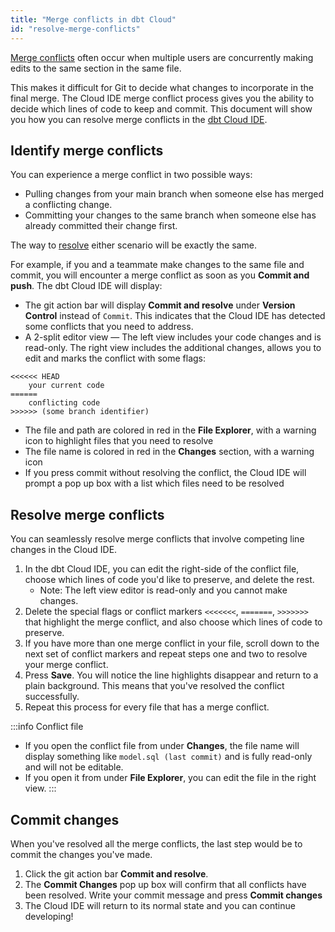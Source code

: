 ```yaml
---
title: "Merge conflicts in dbt Cloud"
id: "resolve-merge-conflicts"
---
```


[Merge conflicts](https://docs.github.com/en/pull-requests/collaborating-with-pull-requests/addressing-merge-conflicts/about-merge-conflicts) often occur when multiple users are concurrently making edits to the same section in the same file. 

This makes it difficult for Git to decide what changes to incorporate in the final merge.  The Cloud IDE merge conflict process gives you the ability to decide which lines of code to keep and commit. This document will show you how you can resolve merge conflicts in the [dbt Cloud IDE](/docs/get-started/develop-in-the-cloud).

## Identify merge conflicts

You can experience a merge conflict in two possible ways:

- Pulling changes from your main branch when someone else has merged a conflicting change.
- Committing your changes to the same branch when someone else has already committed their change first.

The way to [resolve](#resolve-merge-conflicts) either scenario will be exactly the same. 

For example, if you and a teammate make changes to the same file and commit, you will encounter a merge conflict as soon as you **Commit and push**. The dbt Cloud IDE will display:


- The git action bar will display **Commit and resolve** under **Version Control**  instead of `Commit`. This indicates that the Cloud IDE has detected some conflicts that you need to address.
- A 2-split editor view &mdash; The left view includes your code changes and is read-only. The right view includes the additional changes, allows you to edit and marks the conflict with some flags:

```
<<<<<< HEAD
    your current code
======
    conflicting code
>>>>>> (some branch identifier)
```
- The file and path are colored in red in the **File Explorer**, with a warning icon to highlight files that you need to resolve
- The file name is colored in red in the **Changes** section, with a warning icon
- If you press commit without resolving the conflict, the Cloud IDE will prompt a pop up box with a list which files need to be resolved

<Lightbox src="/img/docs/dbt-cloud/cloud-ide/merge-conflict.jpg" title="Conflicting section that needs resolution will be highlighted"/>

<Lightbox src="/img/docs/dbt-cloud/cloud-ide/commit-without-resolve.jpg" title="Pop up box when you commit without resolving the conflict"/>


## Resolve merge conflicts
You can seamlessly resolve merge conflicts that involve competing line changes in the Cloud IDE.

1. In the dbt Cloud IDE, you can edit the right-side of the conflict file, choose which lines of code you'd like to preserve, and delete the rest. 
    * Note: The left view editor is read-only and you cannot make changes.
3. Delete the special flags or conflict markers `<<<<<<<`, `=======`, `>>>>>>>` that highlight the merge conflict, and also choose which lines of code to preserve.
4. If you have more than one merge conflict in your file, scroll down to the next set of conflict markers and repeat steps one and two to resolve your merge conflict.
5. Press **Save**. You will notice the line highlights disappear and return to a plain background. This means that you've resolved the conflict successfully.
6. Repeat this process for every file that has a merge conflict.

:::info Conflict file
- If you open the conflict file from under **Changes**, the file name will display something like `model.sql (last commit)` and is fully read-only and will not be editable. <br />
- If you open it from under **File Explorer**, you can edit the file in the right view.
:::


<Lightbox src="/img/docs/dbt-cloud/cloud-ide/resolve-conflict.jpg" title="Choosing lines to keep"/>

<!--- <Lightbox src="/img/docs/dbt-cloud/cloud-ide/resolve-section.png" title="Choosing lines to keep"/> --->

## Commit changes

When you've resolved all the merge conflicts, the last step would be to commit the changes you've made.

1. Click the git action bar **Commit and resolve**. 
2. The **Commit Changes** pop up box will confirm that all conflicts have been resolved. Write  your commit message and press **Commit changes**
3. The Cloud IDE will return to its normal state and you can continue developing! 


<Lightbox src="/img/docs/dbt-cloud/cloud-ide/commit-resolve.jpg" title="Conflict has been resolved"/>

<Lightbox src="/img/docs/dbt-cloud/cloud-ide/commit-changes.jpg" title="Commit Changes pop up box to commit your changes"/>
